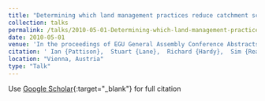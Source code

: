 ```yaml
---
title: "Determining which land management practices reduce catchment scale flood risk and where to implement them for optimum effect"
collection: talks
permalink: /talks/2010-05-01-Determining-which-land-management-practices-reduce-catchment-scale-flood-risk-and-where-to-implement-them-for-optimum-effect
date: 2010-05-01
venue: 'In the proceedings of EGU General Assembly Conference Abstracts'
citation: ' Ian {Pattison},  Stuart {Lane},  Richard {Hardy},  Sim {Reaney}, &quot;Determining which land management practices reduce catchment scale flood risk and where to implement them for optimum effect.&quot; In the proceedings of EGU General Assembly Conference Abstracts, 2010.'
location: "Vienna, Austria"
type: "Talk"
---
```

Use [Google Scholar](https://scholar.google.com/scholar?q=Determining+which+land+management+practices+reduce+catchment+scale+flood+risk+and+where+to+implement+them+for+optimum+effect){:target="_blank"} for full citation
